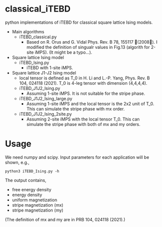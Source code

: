 # classical_iTEBD
python implementations of iTEBD for classical square lattice Ising models.
* Main algorithms
  * iTEBD_classical.py 
    * Based on R. Orus and G. Vidal Phys. Rev. B 78, 155117 􏰀(2008􏰁). I modified the definition of singualr values in Fig.13 (algorith for 2-site iMPS). (It might be a typo...).
* Square lattice Ising model
  * iTEBD_Ising.py
    * iTEBD with 1-site iMPS. 
* Square lattice J1-J2 Ising model
  * local tensor is defined as T_0 in H. Li and L.-P. Yang, Phys. Rev. B 104, 024118 (2021). T_0 is 4-leg tensor with dimension (4,4,4,4).
  * iTEBD_J1J2_Ising.py
    * Assuming 1-site iMPS. It is not suitable for the stripe phase.
  * iTEBD_J1J2_Ising_large.py
    * Assuming 1-site iMPS and the local tensor is the 2x2 unit of T_0. This can simulate the stripe phase with mx order.
  * iTEBD_J1J2_Ising_2site.py
    * Assuming 2-site iMPS with the local tensor T_0. This can simulate the stripe phase with both of mx and my orders.

# Usage
We need numpy and scipy. Input parameters for each application will be shown, e.g., 

``` python3 iTEBD_Ising.py -h  ```

The output contains, 

* free energy density
* energy density
* uniform magnetization
* stripe magnetization (mx)
* stripe magnetization (my)

(The definition of mx and my are in PRB 104, 024118 (2021).)
